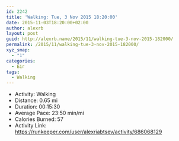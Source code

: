 ```yaml
---
id: 2242
title: 'Walking: Tue, 3 Nov 2015 18:20:00'
date: 2015-11-03T18:20:00+02:00
author: alexrb
layout: post
guid: http://alexrb.name/2015/11/walking-tue-3-nov-2015-182000/
permalink: /2015/11/walking-tue-3-nov-2015-182000/
xyz_smap:
  - "1"
categories:
  - Біг
tags:
  - Walking
---
```

<ul class="rk-list">
  <li class="rk-activity">
    Activity: Walking
  </li>
  <li class="rk-distance">
    Distance: 0.65 mi
  </li>
  <li class="rk-duration">
    Duration: 00:15:30
  </li>
  <li class="rk-avg-pace">
    Average Pace: 23:50 min/mi
  </li>
  <li class="rk-calories">
    Calories Burned: 57
  </li>
  <li class="rk-activity-link">
    Activity Link: <a href="https://runkeeper.com/user/alexriabtsev/activity/686068129">https://runkeeper.com/user/alexriabtsev/activity/686068129</a>
  </li>
</ul>